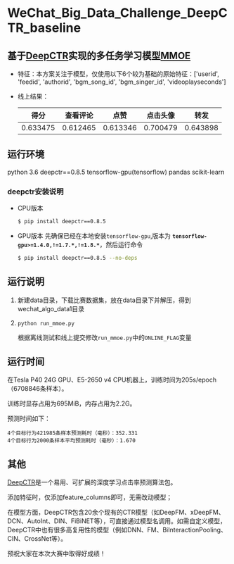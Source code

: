 # WeChat_Big_Data_Challenge_DeepCTR_baseline

## 基于[DeepCTR](https://github.com/shenweichen/DeepCTR)实现的多任务学习模型[MMOE](https://dl.acm.org/doi/10.1145/3219819.3220007)
- 特征：本方案关注于模型，仅使用以下6个较为基础的原始特征：['userid', 'feedid', 'authorid', 'bgm_song_id', 'bgm_singer_id', 'videoplayseconds']


- 线上结果：

  | 得分     | 查看评论 | 点赞     | 点击头像 | 转发     |
  | -------- | -------- | -------- | -------- | -------- |
  | 0.633475 | 0.612465 | 0.613346 | 0.700479 | 0.643898 |


## 运行环境
 python 3.6
 deepctr==0.8.5
 tensorflow-gpu(tensorflow)
 pandas
 scikit-learn

### deepctr安装说明
- CPU版本
  ```bash
  $ pip install deepctr==0.8.5
  ```
- GPU版本
  先确保已经在本地安装`tensorflow-gpu`,版本为 **`tensorflow-gpu>=1.4.0,!=1.7.*,!=1.8.*`**，然后运行命令
    ```bash
    $ pip install deepctr==0.8.5 --no-deps
    ```

## 运行说明
1. 新建data目录，下载比赛数据集，放在data目录下并解压，得到wechat_algo_data1目录

2. ```
   python run_mmoe.py
   ```

   根据离线测试和线上提交修改`run_mmoe.py`中的`ONLINE_FLAG`变量

## 运行时间

在Tesla P40 24G GPU、E5-2650 v4 CPU机器上，训练时间为205s/epoch（6708846条样本）。

训练时显存占用为695MiB，内存占用为2.2G。

预测时间如下：

```
4个目标行为421985条样本预测耗时（毫秒）：352.331
4个目标行为2000条样本平均预测耗时（毫秒）：1.670
```

## 其他

[DeepCTR](https://github.com/shenweichen/DeepCTR)是一个易用、可扩展的深度学习点击率预测算法包。

添加特征时，仅添加feature_columns即可，无需改动模型；

在模型方面，DeepCTR包含20余个现有的CTR模型（如DeepFM、xDeepFM、DCN、AutoInt、DIN、FiBiNET等），可直接通过模型名调用。如需自定义模型，DeepCTR中也有很多高复用性的模型（例如DNN、FM、BiInteractionPooling、CIN、CrossNet等）。

预祝大家在本次大赛中取得好成绩！
